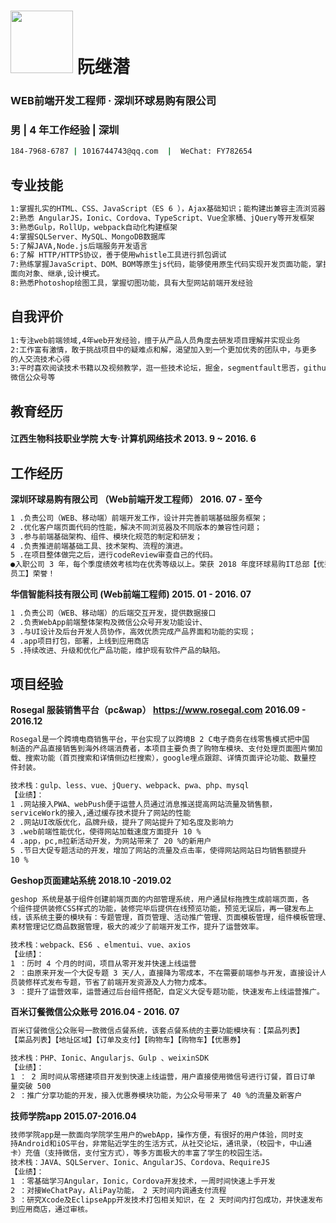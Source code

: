 


# <img src="https://avatars3.githubusercontent.com/u/13013913" width="100"/> 阮继潜 

### WEB前端开发工程师 · 深圳环球易购有限公司

### 男 | 4 年工作经验 | 深圳

```bash
184-7968-6787 | 1016744743@qq.com  |  WeChat: FY782654
```
## 专业技能

```bash
1:掌握扎实的HTML、CSS、JavaScript（ES 6 ），Ajax基础知识；能构建出兼容主流浏览器的高性能页面
2:熟悉 AngularJS，Ionic、Cordova、TypeScript、Vue全家桶、jQuery等开发框架
3:熟悉Gulp，RollUp，webpack自动化构建框架
4:掌握SQLServer、MySQL、MongoDB数据库
5:了解JAVA,Node.js后端服务开发语言
6:了解 HTTP/HTTPS协议，善于使用whistle工具进行抓包调试
7:熟练掌握JavaScript、DOM、BOM等原生js代码，能够使用原生代码实现开发页面功能，掌握闭包、
面向对象、继承,设计模式。
8:熟悉Photoshop绘图工具，掌握切图功能，具有大型网站前端开发经验
```

## 自我评价

```bash
1:专注web前端领域,4年web开发经验，擅于从产品人员角度去研发项目理解并实现业务
2:工作富有激情，敢于挑战项目中的疑难点和解，渴望加入到一个更加优秀的团队中，与更多
的人交流技术心得
3:平时喜欢阅读技术书籍以及视频教学，逛一些技术论坛，掘金，segmentfault思否，github，
微信公众号等
```

## 教育经历

#### 江西生物科技职业学院  大专·计算机网络技术  2013. 9 ~ 2016. 6
 
## 工作经历

**深圳环球易购有限公司 （Web前端开发工程师） 2016. 07 - 至今**

```bash
1 .负责公司（WEB、移动端）前端开发工作，设计并完善前端基础服务框架；
2 .优化客户端页面代码的性能，解决不同浏览器及不同版本的兼容性问题；
3 .参与前端基础架构、组件、模块化规范的制定和研发；
4 .负责推进前端基础工具、技术架构、流程的演进。
5 .在项目整体做完之后，进行codeReview审查自己的代码。
●入职公司 3 年，每个季度绩效考核均在优秀等级以上。荣获 2018 年度环球易购IT总部【优秀
员工】荣誉！
```

**华信智能科技有限公司 (Web前端工程师) 2015. 01 - 2016. 07**

```bash
1 .负责公司（WEB、移动端）的后端交互开发，提供数据接口
2 .负责WebApp前端整体架构及微信公众号开发功能设计、
3 .与UI设计及后台开发人员协作，高效优质完成产品界面和功能的实现；
4 .app项目打包，部署，上线到应用商店
5 .持续改进、升级和优化产品功能，维护现有软件产品的缺陷。
```
## 项目经验

**Rosegal 服装销售平台（pc&wap） https://www.rosegal.com 2016.09 - 2016.12**

```bash
Rosegal是一个跨境电商销售平台，平台实现了以跨境B 2 C电子商务在线零售模式把中国
制造的产品直接销售到海外终端消费者，本项目主要负责了购物车模块、支付处理页面图片懒加
载、搜索功能（首页搜索和详情侧边栏搜索），google埋点跟踪、详情页面评论功能、数量控
件封装。

技术栈：gulp、less、vue、jQuery、webpack、pwa、php、mysql
【业绩】：
1 .网站接入PWA、webPush便于运营人员通过消息推送提高网站流量及销售额，
serviceWork的接入,通过缓存技术提升了网站的性能
2 .网站UI改版优化，品牌升级，提升了网站提升了知名度及影响力
3 .web前端性能优化，使得网站加载速度方面提升 10 %
4 .app，pc,m拉新活动开发，为网站带来了 20 %的新用户
5 .节日大促专题活动的开发，增加了网站的流量及点击率，使得网站网站日均销售额提升
10 %
```

**Geshop页面建站系统 2018.10 -2019.02**

```bash
geshop 系统是基于组件创建前端页面的内部管理系统，用户通鼠标拖拽生成前端页面，各
个组件提供装修CSS样式的功能，装修完毕后提供在线预览功能，预览无误后，再一键发布上
线，该系统主要的模块有：专题管理，首页管理、活动推广管理、页面模板管理，组件模板管理、
素材管理记忆商品数据管理，极大的减少了前端开发工作，提升了运营效率。

技术栈：webpack、ES6 、elmentui、vue、axios
【业绩】：
1 ：历时 4 个月的时间，项目从零开发并快速上线运营
2 ：由原来开发一个大促专题 3 天/人，直接降为零成本，不在需要前端参与开发，直接设计人
员装修样式发布专题，节省了前端开发资源及人力物力成本。
3 ：提升了运营效率，运营通过后台组件搭配，自定义大促专题功能，快速发布上线运营推广。
```

**百米订餐微信公众账号 2016.04 - 2016. 07**
```bash
百米订餐微信公众账号一款微信点餐系统，该套点餐系统的主要功能模块有：【菜品列表】
【菜品列表】【地址区域】【订单及支付】【购物车】【购物车】【优惠券】

技术栈：PHP、Ionic、Angularjs、Gulp 、weixinSDK
【业绩】：
1 ： 2 周时间从零搭建项目开发到快速上线运营，用户直接使用微信号进行订餐，首日订单
量突破 500
2 ：推广分享功能的开发，接入优惠券模块功能，为公众号带来了 40 %的流量及新客户
```

**技师学院app 2015.07-2016.04**

```bash
技师学院app是一款面向学院学生用户的webApp，操作方便，有很好的用户体验，同时支
持Android和iOS平台，非常贴近学生的生活方式，从社交论坛，通讯录，（校园卡，中山通
卡）充值（支持微信，支付宝方式），等多方面极大的丰富了学生的校园生活。
技术栈：JAVA、SQLServer、Ionic、AngularJS、Cordova、RequireJS
【业绩】：
1 ：零基础学习Angular，Ionic，Cordova开发技术，一周时间快速上手开发
2 ：对接WeChatPay，AliPay功能， 2 天时间内调通支付流程
3 ：研究Xcode及EclipseApp开发技术打包相关知识，在 2 天时间内打包成功，并快速发布
到应用商店，通过审核。
```

